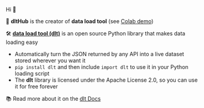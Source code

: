 Hi 👋

🧙 **dltHub** is the creator of **data load tool** (see [Colab demo](https://colab.research.google.com/drive/1NfSB1DpwbbHX9_t5vlalBTf13utwpMGx?usp=sharing))

🛠️ **[data load tool (dlt)](https://github.com/dlt-hub/dlt)** is an open source Python library that makes data loading easy
- Automatically turn the JSON returned by any API into a live dataset stored wherever you want it
- `pip install dlt` and then include `import dlt` to use it in your Python loading script
- The **dlt** library is licensed under the Apache License 2.0, so you can use it for free forever

📚 Read more about it on the [dlt Docs](https://dlthub.com/docs)

